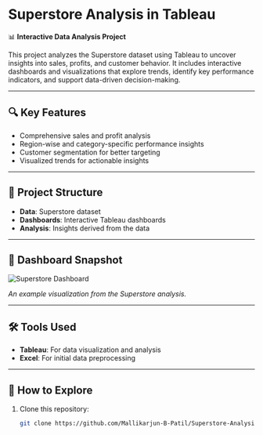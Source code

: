 # Superstore Analysis in Tableau

📊 **Interactive Data Analysis Project**

This project analyzes the Superstore dataset using Tableau to uncover insights into sales, profits, and customer behavior. It includes interactive dashboards and visualizations that explore trends, identify key performance indicators, and support data-driven decision-making.

---

## 🔍 Key Features
- Comprehensive sales and profit analysis
- Region-wise and category-specific performance insights
- Customer segmentation for better targeting
- Visualized trends for actionable insights

---

## 📂 Project Structure
- **Data**: Superstore dataset
- **Dashboards**: Interactive Tableau dashboards
- **Analysis**: Insights derived from the data

---

## 📸 Dashboard Snapshot
![Superstore Dashboard](Superstore_Analysis_preview)

*An example visualization from the Superstore analysis.*

---

## 🛠️ Tools Used
- **Tableau**: For data visualization and analysis
- **Excel**: For initial data preprocessing

---

## 🚀 How to Explore
1. Clone this repository:
   ```bash
   git clone https://github.com/Mallikarjun-B-Patil/Superstore-Analysis-using-Tableau.git
